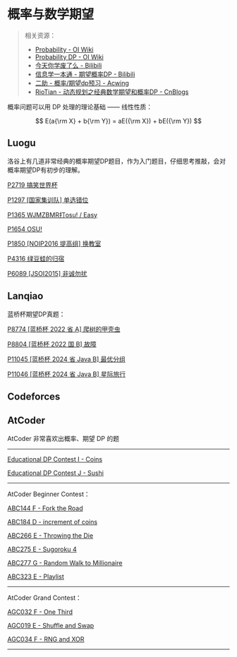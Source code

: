 # 概率与数学期望



> 相关资源：
> - [Probability - OI Wiki](https://oi-wiki.org/math/probability/basic-conception/) 
> - [Probability DP - OI Wiki](https://oi-wiki.org/dp/probability/) 
> - [今天你学废了么 - Bilibili](https://space.bilibili.com/3461575069403560/search/video?keyword=概率) 
> - [信息学一本通 - 期望概率DP - Bilibili](https://www.bilibili.com/video/BV1yA411r7mj/) 
> - [二助 - 概率/期望dp预习 - Acwing](https://www.acwing.com/blog/content/1723/) 
> - [RioTian - 动态规划之经典数学期望和概率DP - CnBlogs](https://www.cnblogs.com/RioTian/p/14117154.html) 





概率问题可以用 DP 处理的理论基础 —— 线性性质：

$$
E(a{\rm X} + b{\rm Y}) = aE({\rm X}) + bE({\rm Y})
$$


## Luogu

洛谷上有几道非常经典的概率期望DP题目，作为入门题目，仔细思考推敲，会对概率期望DP有初步的理解。


[P2719 搞笑世界杯](https://www.luogu.com.cn/problem/P2719) 

[P1297 [国家集训队] 单选错位](https://www.luogu.com.cn/problem/P1297) 

[P1365 WJMZBMR打osu! / Easy](https://www.luogu.com.cn/problem/P1365) 

[P1654 OSU!](https://www.luogu.com.cn/problem/P1654) 

[P1850 [NOIP2016 提高组] 换教室](https://www.luogu.com.cn/problem/P1850) 

[P4316 绿豆蛙的归宿](https://www.luogu.com.cn/problem/P4316) 

[P6089 [JSOI2015] 非诚勿扰](https://www.luogu.com.cn/problem/P6089) 



## Lanqiao

蓝桥杯期望DP真题：

[P8774 [蓝桥杯 2022 省 A] 爬树的甲壳虫](https://www.luogu.com.cn/problem/P8774) 

[P8804 [蓝桥杯 2022 国 B] 故障](https://www.luogu.com.cn/problem/P8804) 

[P11045 [蓝桥杯 2024 省 Java B] 最优分组](https://www.luogu.com.cn/problem/P11045) 

[P11046 [蓝桥杯 2024 省 Java B] 星际旅行](https://www.luogu.com.cn/problem/P11046) 




## Codeforces





## AtCoder


AtCoder 非常喜欢出概率、期望 DP 的题

---


[Educational DP Contest I - Coins](https://atcoder.jp/contests/dp/tasks/dp_i) 

[Educational DP Contest J - Sushi](https://atcoder.jp/contests/dp/tasks/dp_j) 



---


AtCoder Beginner Contest：

[ABC144 F - Fork the Road](https://atcoder.jp/contests/abc144/tasks/abc144_f) 

[ABC184 D - increment of coins](https://atcoder.jp/contests/abc184/tasks/abc184_d) 


[ABC266 E - Throwing the Die](https://atcoder.jp/contests/abc266/tasks/abc266_e) 


[ABC275 E - Sugoroku 4](https://atcoder.jp/contests/abc275/tasks/abc275_e) 

[ABC277 G - Random Walk to Millionaire ](https://atcoder.jp/contests/abc277/tasks/abc277_g) 


[ABC323 E - Playlist](https://atcoder.jp/contests/abc323/tasks/abc323_e) 


---


AtCoder Grand Contest：



[AGC032 F - One Third](https://atcoder.jp/contests/agc032/tasks/agc032_f) 


[AGC019 E - Shuffle and Swap](https://atcoder.jp/contests/agc019/tasks/agc019_e) 


[AGC034 F - RNG and XOR](https://atcoder.jp/contests/agc034/tasks) 



---
